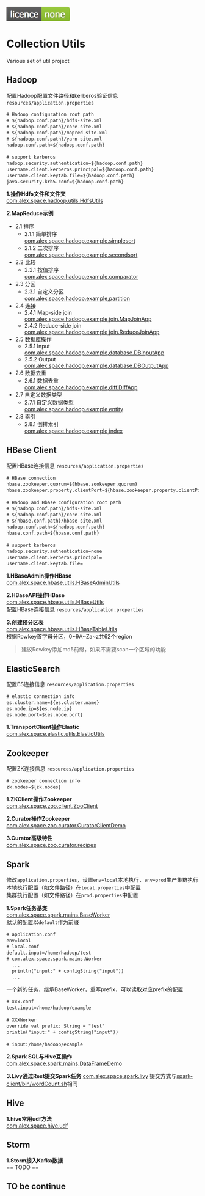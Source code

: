 [![GitHub Release](https://github.com/BowenSun90/Picture-resources/blob/master/license.jpeg)](https://github.com/BowenSun90/Springboot-mybatis-multi-datasource)

# Collection Utils
Various set of util project


## Hadoop
配置Hadoop配置文件路径和kerberos验证信息 `resources/application.properties`
```
# Hadoop configuration root path
# ${hadoop.conf.path}/hdfs-site.xml
# ${hadoop.conf.path}/core-site.xml
# ${hadoop.conf.path}/mapred-site.xml
# ${hadoop.conf.path}/yarn-site.xml
hadoop.conf.path=${hadoop.conf.path}

# support kerberos
hadoop.security.authentication=${hadoop.conf.path}
username.client.kerberos.principal=${hadoop.conf.path}
username.client.keytab.file=${hadoop.conf.path}
java.security.krb5.conf=${hadoop.conf.path}
```

**1.操作Hdfs文件和文件夹**  
[com.alex.space.hadoop.utils.HdfsUtils](https://github.com/BowenSun90/client-collection/tree/master/hadoop-client/src/main/java/com/alex/space/hadoop/utils/HdfsUtils.java)


**2.MapReduce示例**  
- 2.1 排序   
  - 2.1.1 简单排序   
  [com.alex.space.hadoop.example.simplesort](https://github.com/BowenSun90/client-collection/tree/master/hadoop-client/src/main/java/com/alex/space/hadoop/example/simplesort)   
  - 2.1.2 二次排序      
  [com.alex.space.hadoop.example.secondsort](https://github.com/BowenSun90/client-collection/tree/master/hadoop-client/src/main/java/com/alex/space/hadoop/example/secondsort)    
- 2.2 比较
  - 2.2.1 按值排序  
  [com.alex.space.hadoop.example,comparator](https://github.com/BowenSun90/client-collection/tree/master/hadoop-client/src/main/java/com/alex/space/hadoop/example/comparator)   
- 2.3 分区
  - 2.3.1 自定义分区     
  [com.alex.space.hadoop.example,partition](https://github.com/BowenSun90/client-collection/tree/master/hadoop-client/src/main/java/com/alex/space/hadoop/example/partition)  
- 2.4 连接
  - 2.4.1 Map-side join 
  [com.alex.space.hadoop.example,join.MapJoinApp](https://github.com/BowenSun90/client-collection/tree/master/hadoop-client/src/main/java/com/alex/space/hadoop/example/join/MapJoinApp.java)  
  - 2.4.2 Reduce-side join  
  [com.alex.space.hadoop.example,join.ReduceJoinApp](https://github.com/BowenSun90/client-collection/tree/master/hadoop-client/src/main/java/com/alex/space/hadoop/example/join/ReduceJoinApp.java)     
- 2.5 数据库操作    
  - 2.5.1 Input    
  [com.alex.space.hadoop.example,database.DBInputApp](https://github.com/BowenSun90/client-collection/tree/master/hadoop-client/src/main/java/com/alex/space/hadoop/example/database/DBInputApp.java)    
  - 2.5.2 Output  
  [com.alex.space.hadoop.example,database.DBOutputApp](https://github.com/BowenSun90/client-collection/tree/master/hadoop-client/src/main/java/com/alex/space/hadoop/example/database/DBOutputApp.java)      
- 2.6 数据去重  
  - 2.6.1 数据去重   
  [com.alex.space.hadoop.example,diff.DiffApp](https://github.com/BowenSun90/client-collection/tree/master/hadoop-client/src/main/java/com/alex/space/hadoop/example/diff/DiffApp.java)   
- 2.7 自定义数据类型   
  - 2.7.1 自定义数据类型  
  [com.alex.space.hadoop.example,entity](https://github.com/BowenSun90/client-collection/tree/master/hadoop-client/src/main/java/com/alex/space/hadoop/example/entity)
- 2.8 索引  
  - 2.8.1 倒排索引  
  [com.alex.space.hadoop.example,index](https://github.com/BowenSun90/client-collection/tree/master/hadoop-client/src/main/java/com/alex/space/hadoop/example/index)   
     
    
## HBase Client
配置HBase连接信息 `resources/application.properties`
```
# HBase connection
hbase.zookeeper.quorum=${hbase.zookeeper.quorum}
hbase.zookeeper.property.clientPort=${hbase.zookeeper.property.clientPort}

# Hadoop and Hbase configuration root path
# ${hadoop.conf.path}/hdfs-site.xml
# ${hadoop.conf.path}/core-site.xml
# ${hbase.conf.path}/hbase-site.xml
hadoop.conf.path=${hadoop.conf.path}
hbase.conf.path=${hbase.conf.path}

# support kerberos
hadoop.security.authentication=none
username.client.kerberos.principal=
username.client.keytab.file=
```

**1.HBaseAdmin操作HBase**  
[com.alex.space.hbase.utils.HBaseAdminUtils](https://github.com/BowenSun90/client-collection/tree/master/hbase-client/src/main/java/com/alex/space/hbase/utils/HbaseAdminUtils.java)  


**2.HBaseAPI操作HBase**  
[com.alex.space.hbase.utils.HBaseUtils](https://github.com/BowenSun90/client-collection/tree/master/hbase-client/src/main/java/com/alex/space/hbase/utils/HBaseUtils.java)  
配置HBase连接信息 `resources/application.properties`


**3.创建预分区表**  
[com.alex.space.hbase.utils.HBaseTableUtils](https://github.com/BowenSun90/client-collection/tree/master/hbase-client/src/main/java/com/alex/space/hbase/utils/HBaseTableUtils.java)  
根据Rowkey首字母分区，0\~9A\~Za~z共62个region
>建议Rowkey添加md5前缀，如果不需要scan一个区域的功能



## ElasticSearch
配置ES连接信息 `resources/application.properties`
```
# elastic connection info
es.cluster.name=${es.cluster.name}
es.node.ip=${es.node.ip}
es.node.port=${es.node.port}
```

**1.TransportClient操作Elastic**    
[com.alex.space.elastic.utils.ElasticUtils](https://github.com/BowenSun90/client-collection/tree/master/elastic-client/src/main/java/com/alex/space/elastic/utils/ElasticUtils.java)




## Zookeeper
配置ZK连接信息 `resources/application.properties`
```
# zookeeper connection info
zk.nodes=${zk.nodes}
```

**1.ZKClient操作Zookeeper**  
[com.alex.space.zoo.client.ZooClient](https://github.com/BowenSun90/client-collection/tree/master/zoo-client/src/main/java/com/alex/space/zoo/client/ZkClientDemo.java)


**2.Curator操作Zookeeper**  
[com.alex.space.zoo.curator.CuratorClientDemo](https://github.com/BowenSun90/client-collection/tree/master/zoo-client/src/main/java/com/alex/space/zoo/curator/CuratorClientDemo.java)


**3.Curator高级特性**  
[com.alex.space.zoo.curator.recipes](https://github.com/BowenSun90/client-collection/tree/master/zoo-client/src/main/java/com/alex/space/zoo/curator/recipes)



## Spark
修改`application.properties`，设置`env=local`本地执行，`env=prod`生产集群执行   
本地执行配置（如文件路径）在`local.properties`中配置   
集群执行配置（如文件路径）在`prod.properties`中配置  

**1.Spark任务基类**   
[com.alex.space.spark.mains.BaseWorker](https://github.com/BowenSun90/client-collection/tree/master/spark-client/src/main/scala/com/alex/space/spark/mains/BaseWorker.scala)  
默认的配置以`default`作为前缀   
```
# application.conf
env=local
# local.conf
default.input=/home/hadoop/test
# com.alex.space.spark.mains.Worker
  ...
  println("input:" + configString("input"))
  ...
```
一个新的任务，继承BaseWorker，重写prefix，可以读取对应prefix的配置
```
# xxx.conf
test.input=/home/hadoop/example

# XXXWorker
override val prefix: String = "test"
println("input:" + configString("input"))

# input:/home/hadoop/example
```


**2.Spark SQL与Hive互操作**   
[com.alex.space.spark.mains.DataFrameDemo](https://github.com/BowenSun90/client-collection/blob/master/spark-client/src/main/scala/com/alex/space/spark/mains/DataFrameDemo.scala)


**3.Livy通过Rest提交Spark任务**
[com.alex.space.spark.livy](https://github.com/BowenSun90/client-collection/blob/master/spark-client/src/main/java/com/alex/space/spark/livy)
提交方式与[spark-client/bin/wordCount.sh](https://github.com/BowenSun90/client-collection/tree/master/spark-client/bin/wordCount.sh)相同


## Hive
**1.hive常用udf方法**  
[com.alex.space.hive.udf](https://github.com/BowenSun90/client-collection/tree/master/hive-udf/src/main/java/com/alex/space/hive/udf)

## Storm
**1.Storm接入Kafka数据**  
== TODO ==






TO be continue
---
